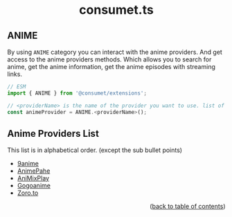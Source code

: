 <h1 align="center">consumet.ts</h1>

<h2>ANIME</h2>

By using `ANIME` category you can interact with the anime providers. And get access to the anime providers methods. Which allows you to search for anime, get the anime information, get the anime episodes with streaming links.

```ts
// ESM
import { ANIME } from '@consumet/extensions';

// <providerName> is the name of the provider you want to use. list of the proivders is below.
const animeProvider = ANIME.<providerName>();
```

## Anime Providers List
This list is in alphabetical order. (except the sub bullet points)

- [9anime](../providers/9anime.md)
- [AnimePahe](../providers/animepahe.md)
- [AniMixPlay](../providers/animixplay.md)
- [Gogoanime](../providers/gogoanime.md)
- [Zoro.to](../providers/zoro.md)

<p align="end">(<a href="https://github.com/consumet/extensions/blob/master/docs">back to table of contents</a>)</p>